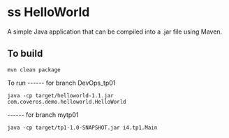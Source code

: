 ss HelloWorld
==========

A simple Java application that can be compiled into a .jar file using Maven.

To build
--------
    mvn clean package

To run 
------ for branch DevOps_tp01
    
    java -cp target/helloworld-1.1.jar com.coveros.demo.helloworld.HelloWorld
    
------ for branch mytp01
    
    java -cp target/tp1-1.0-SNAPSHOT.jar i4.tp1.Main
